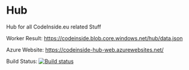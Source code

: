 Hub
===

Hub for all CodeInside.eu related Stuff

Worker Result:
https://codeinside.blob.core.windows.net/hub/data.json

Azure Website:
https://codeinside-hub-web.azurewebsites.net/

Build Status:
[![Build status](https://ci.appveyor.com/api/projects/status/sg9k8xsu0saey9ua/branch/master)](https://ci.appveyor.com/project/robertmuehsig/hub/branch/master)
